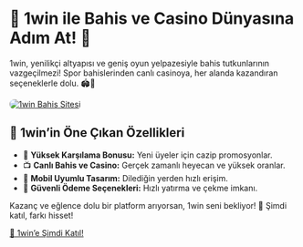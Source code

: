 <h1>🎯 1win ile Bahis ve Casino Dünyasına Adım At! 💸</h1>
<p>1win, yenilikçi altyapısı ve geniş oyun yelpazesiyle bahis tutkunlarının vazgeçilmezi! Spor bahislerinden canlı casinoya, her alanda kazandıran seçeneklerle dolu. 🏟️🎰</p>
<a href="https://cutt.ly/1wingirisx" title="1win Giriş">
    <img src="https://i.ibb.co/5K7Ks6w/zzzz3.gif" alt="1win Bahis Sitesi" style="max-width:100%; height:auto; border-radius:8px;">
</a>
<h2>🚀 1win’in Öne Çıkan Özellikleri</h2>
<ul>
    <li>🎁 <strong>Yüksek Karşılama Bonusu:</strong> Yeni üyeler için cazip promosyonlar.</li>
    <li>📺 <strong>Canlı Bahis ve Casino:</strong> Gerçek zamanlı heyecan ve yüksek oranlar.</li>
    <li>📱 <strong>Mobil Uyumlu Tasarım:</strong> Dilediğin yerden hızlı erişim.</li>
    <li>💸 <strong>Güvenli Ödeme Seçenekleri:</strong> Hızlı yatırma ve çekme imkanı.</li>
</ul>
<p>Kazanç ve eğlence dolu bir platform arıyorsan, 1win seni bekliyor! 🎉 Şimdi katıl, farkı hisset!</p>
<a href="https://cutt.ly/1wingirisx" class="join-button">🔗 1win’e Şimdi Katıl!</a>

